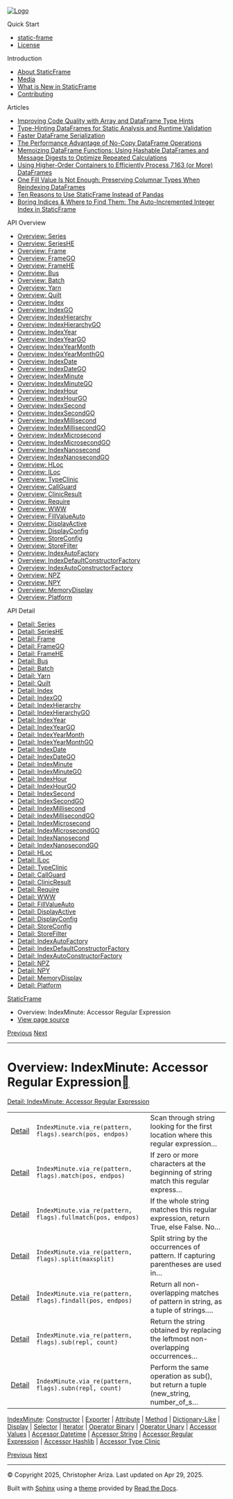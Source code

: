 [![Logo](../_static/sf-logo-web_icon-small.png)](../index.md)

Quick Start

* [static-frame](../readme.md)
* [License](../license.md)

Introduction

* [About StaticFrame](../intro.md)
* [Media](../intro.md#media)
* [What is New in StaticFrame](../new.md)
* [Contributing](../contributing.md)

Articles

* [Improving Code Quality with Array and DataFrame Type Hints](../articles/guard.md)
* [Type-Hinting DataFrames for Static Analysis and Runtime Validation](../articles/ftyping.md)
* [Faster DataFrame Serialization](../articles/serialize.md)
* [The Performance Advantage of No-Copy DataFrame Operations](../articles/no_copy.md)
* [Memoizing DataFrame Functions: Using Hashable DataFrames and Message Digests to Optimize Repeated Calculations](../articles/hash.md)
* [Using Higher-Order Containers to Efficiently Process 7,163 (or More) DataFrames](../articles/uhoc.md)
* [One Fill Value Is Not Enough: Preserving Columnar Types When Reindexing DataFrames](../articles/fill_value.md)
* [Ten Reasons to Use StaticFrame Instead of Pandas](../articles/upgrade.md)
* [Boring Indices & Where to Find Them: The Auto-Incremented Integer Index in StaticFrame](../articles/aiii.md)

API Overview

* [Overview: Series](series.md)
* [Overview: SeriesHE](series_he.md)
* [Overview: Frame](frame.md)
* [Overview: FrameGO](frame_go.md)
* [Overview: FrameHE](frame_he.md)
* [Overview: Bus](bus.md)
* [Overview: Batch](batch.md)
* [Overview: Yarn](yarn.md)
* [Overview: Quilt](quilt.md)
* [Overview: Index](index.md)
* [Overview: IndexGO](index_go.md)
* [Overview: IndexHierarchy](index_hierarchy.md)
* [Overview: IndexHierarchyGO](index_hierarchy_go.md)
* [Overview: IndexYear](index_year.md)
* [Overview: IndexYearGO](index_year_go.md)
* [Overview: IndexYearMonth](index_year_month.md)
* [Overview: IndexYearMonthGO](index_year_month_go.md)
* [Overview: IndexDate](index_date.md)
* [Overview: IndexDateGO](index_date_go.md)
* [Overview: IndexMinute](index_minute.md)
* [Overview: IndexMinuteGO](index_minute_go.md)
* [Overview: IndexHour](index_hour.md)
* [Overview: IndexHourGO](index_hour_go.md)
* [Overview: IndexSecond](index_second.md)
* [Overview: IndexSecondGO](index_second_go.md)
* [Overview: IndexMillisecond](index_millisecond.md)
* [Overview: IndexMillisecondGO](index_millisecond_go.md)
* [Overview: IndexMicrosecond](index_microsecond.md)
* [Overview: IndexMicrosecondGO](index_microsecond_go.md)
* [Overview: IndexNanosecond](index_nanosecond.md)
* [Overview: IndexNanosecondGO](index_nanosecond_go.md)
* [Overview: HLoc](hloc.md)
* [Overview: ILoc](iloc.md)
* [Overview: TypeClinic](type_clinic.md)
* [Overview: CallGuard](call_guard.md)
* [Overview: ClinicResult](clinic_result.md)
* [Overview: Require](require.md)
* [Overview: WWW](www.md)
* [Overview: FillValueAuto](fill_value_auto.md)
* [Overview: DisplayActive](display_active.md)
* [Overview: DisplayConfig](display_config.md)
* [Overview: StoreConfig](store_config.md)
* [Overview: StoreFilter](store_filter.md)
* [Overview: IndexAutoFactory](index_auto_factory.md)
* [Overview: IndexDefaultConstructorFactory](index_default_constructor_factory.md)
* [Overview: IndexAutoConstructorFactory](index_auto_constructor_factory.md)
* [Overview: NPZ](npz.md)
* [Overview: NPY](npy.md)
* [Overview: MemoryDisplay](memory_display.md)
* [Overview: Platform](platform.md)

API Detail

* [Detail: Series](../api_detail/series.md)
* [Detail: SeriesHE](../api_detail/series_he.md)
* [Detail: Frame](../api_detail/frame.md)
* [Detail: FrameGO](../api_detail/frame_go.md)
* [Detail: FrameHE](../api_detail/frame_he.md)
* [Detail: Bus](../api_detail/bus.md)
* [Detail: Batch](../api_detail/batch.md)
* [Detail: Yarn](../api_detail/yarn.md)
* [Detail: Quilt](../api_detail/quilt.md)
* [Detail: Index](../api_detail/index.md)
* [Detail: IndexGO](../api_detail/index_go.md)
* [Detail: IndexHierarchy](../api_detail/index_hierarchy.md)
* [Detail: IndexHierarchyGO](../api_detail/index_hierarchy_go.md)
* [Detail: IndexYear](../api_detail/index_year.md)
* [Detail: IndexYearGO](../api_detail/index_year_go.md)
* [Detail: IndexYearMonth](../api_detail/index_year_month.md)
* [Detail: IndexYearMonthGO](../api_detail/index_year_month_go.md)
* [Detail: IndexDate](../api_detail/index_date.md)
* [Detail: IndexDateGO](../api_detail/index_date_go.md)
* [Detail: IndexMinute](../api_detail/index_minute.md)
* [Detail: IndexMinuteGO](../api_detail/index_minute_go.md)
* [Detail: IndexHour](../api_detail/index_hour.md)
* [Detail: IndexHourGO](../api_detail/index_hour_go.md)
* [Detail: IndexSecond](../api_detail/index_second.md)
* [Detail: IndexSecondGO](../api_detail/index_second_go.md)
* [Detail: IndexMillisecond](../api_detail/index_millisecond.md)
* [Detail: IndexMillisecondGO](../api_detail/index_millisecond_go.md)
* [Detail: IndexMicrosecond](../api_detail/index_microsecond.md)
* [Detail: IndexMicrosecondGO](../api_detail/index_microsecond_go.md)
* [Detail: IndexNanosecond](../api_detail/index_nanosecond.md)
* [Detail: IndexNanosecondGO](../api_detail/index_nanosecond_go.md)
* [Detail: HLoc](../api_detail/hloc.md)
* [Detail: ILoc](../api_detail/iloc.md)
* [Detail: TypeClinic](../api_detail/type_clinic.md)
* [Detail: CallGuard](../api_detail/call_guard.md)
* [Detail: ClinicResult](../api_detail/clinic_result.md)
* [Detail: Require](../api_detail/require.md)
* [Detail: WWW](../api_detail/www.md)
* [Detail: FillValueAuto](../api_detail/fill_value_auto.md)
* [Detail: DisplayActive](../api_detail/display_active.md)
* [Detail: DisplayConfig](../api_detail/display_config.md)
* [Detail: StoreConfig](../api_detail/store_config.md)
* [Detail: StoreFilter](../api_detail/store_filter.md)
* [Detail: IndexAutoFactory](../api_detail/index_auto_factory.md)
* [Detail: IndexDefaultConstructorFactory](../api_detail/index_default_constructor_factory.md)
* [Detail: IndexAutoConstructorFactory](../api_detail/index_auto_constructor_factory.md)
* [Detail: NPZ](../api_detail/npz.md)
* [Detail: NPY](../api_detail/npy.md)
* [Detail: MemoryDisplay](../api_detail/memory_display.md)
* [Detail: Platform](../api_detail/platform.md)

[StaticFrame](../index.md)

* Overview: IndexMinute: Accessor Regular Expression
* [View page source](../_sources/api_overview/index_minute-accessor_regular_expression.rst.txt)

[Previous](index_minute-accessor_string.md "Overview: IndexMinute: Accessor String")
[Next](index_minute-accessor_hashlib.md "Overview: IndexMinute: Accessor Hashlib")

---

# Overview: IndexMinute: Accessor Regular Expression[](#overview-indexminute-accessor-regular-expression "Link to this heading")

[Detail: IndexMinute: Accessor Regular Expression](../api_detail/index_minute-accessor_regular_expression.md#api-detail-indexminute-accessor-regular-expression)

|  |  |  |
| --- | --- | --- |
| [Detail](../api_detail/index_minute-accessor_regular_expression.md#api-sig-indexminute-via-re-search) | `IndexMinute.via_re(pattern, flags).search(pos, endpos)` | Scan through string looking for the first location where this regular expression… |
| [Detail](../api_detail/index_minute-accessor_regular_expression.md#api-sig-indexminute-via-re-match) | `IndexMinute.via_re(pattern, flags).match(pos, endpos)` | If zero or more characters at the beginning of string match this regular express… |
| [Detail](../api_detail/index_minute-accessor_regular_expression.md#api-sig-indexminute-via-re-fullmatch) | `IndexMinute.via_re(pattern, flags).fullmatch(pos, endpos)` | If the whole string matches this regular expression, return True, else False. No… |
| [Detail](../api_detail/index_minute-accessor_regular_expression.md#api-sig-indexminute-via-re-split) | `IndexMinute.via_re(pattern, flags).split(maxsplit)` | Split string by the occurrences of pattern. If capturing parentheses are used in… |
| [Detail](../api_detail/index_minute-accessor_regular_expression.md#api-sig-indexminute-via-re-findall) | `IndexMinute.via_re(pattern, flags).findall(pos, endpos)` | Return all non-overlapping matches of pattern in string, as a tuple of strings…. |
| [Detail](../api_detail/index_minute-accessor_regular_expression.md#api-sig-indexminute-via-re-sub) | `IndexMinute.via_re(pattern, flags).sub(repl, count)` | Return the string obtained by replacing the leftmost non-overlapping occurrences… |
| [Detail](../api_detail/index_minute-accessor_regular_expression.md#api-sig-indexminute-via-re-subn) | `IndexMinute.via_re(pattern, flags).subn(repl, count)` | Perform the same operation as sub(), but return a tuple (new\_string, number\_of\_s… |

[IndexMinute](index_minute.md#api-overview-indexminute): [Constructor](index_minute-constructor.md#api-overview-indexminute-constructor) | [Exporter](index_minute-exporter.md#api-overview-indexminute-exporter) | [Attribute](index_minute-attribute.md#api-overview-indexminute-attribute) | [Method](index_minute-method.md#api-overview-indexminute-method) | [Dictionary-Like](index_minute-dictionary_like.md#api-overview-indexminute-dictionary-like) | [Display](index_minute-display.md#api-overview-indexminute-display) | [Selector](index_minute-selector.md#api-overview-indexminute-selector) | [Iterator](index_minute-iterator.md#api-overview-indexminute-iterator) | [Operator Binary](index_minute-operator_binary.md#api-overview-indexminute-operator-binary) | [Operator Unary](index_minute-operator_unary.md#api-overview-indexminute-operator-unary) | [Accessor Values](index_minute-accessor_values.md#api-overview-indexminute-accessor-values) | [Accessor Datetime](index_minute-accessor_datetime.md#api-overview-indexminute-accessor-datetime) | [Accessor String](index_minute-accessor_string.md#api-overview-indexminute-accessor-string) | [Accessor Regular Expression](#api-overview-indexminute-accessor-regular-expression) | [Accessor Hashlib](index_minute-accessor_hashlib.md#api-overview-indexminute-accessor-hashlib) | [Accessor Type Clinic](index_minute-accessor_type_clinic.md#api-overview-indexminute-accessor-type-clinic)

[Previous](index_minute-accessor_string.md "Overview: IndexMinute: Accessor String")
[Next](index_minute-accessor_hashlib.md "Overview: IndexMinute: Accessor Hashlib")

---

© Copyright 2025, Christopher Ariza.
Last updated on Apr 29, 2025.

Built with [Sphinx](https://www.sphinx-doc.org/) using a
[theme](https://github.com/readthedocs/sphinx_rtd_theme)
provided by [Read the Docs](https://readthedocs.org).